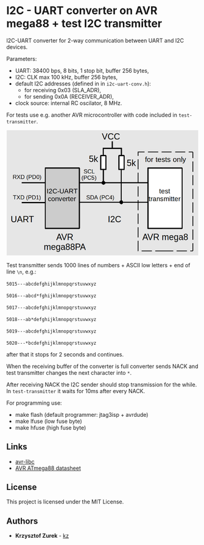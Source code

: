 # I2C - UART converter on AVR mega88 + test I2C transmitter

I2C-UART converter for 2-way communication between UART and I2C devices.

Parameters:

* UART: 38400 bps, 8 bits, 1 stop bit, buffer 256 bytes,
* I2C: CLK max 100 kHz, buffer 256 bytes,
* default I2C addresses (defined in in ```i2c-uart-conv.h```):
	- for receiving 0x03 (SLA_ADR),
	- for sending 0x0A (RECEIVER_ADR),
* clock source: internal RC oscilator, 8 MHz.

For tests use e.g. another AVR microcontroller with code included in ```test-transmitter```.

![schemas](p1.png)

Test transmitter sends 1000 lines of numbers + ASCII low letters + end of line ```\n```, e.g.:

```5015---abcdefghijklmnopqrstuvwxyz```

```5016---abcd*fghijklmnopqrstuvwxyz```

```5017---abcdefghijklmnopqrstuvwxyz```

```5018---ab*defghijklmnopqrstuvwxyz```

```5019---abcdefghijklmnopqrstuvwxyz```

```5020---*bcdefghijklmnopqrstuvwxyz```

after that it stops for 2 seconds and continues.

When the receiving buffer of the converter is full converter sends NACK and test transmitter changes the next character into ```*```.

After receiving NACK the I2C sender should stop transmission for the while. In ```test-transmitter``` it waits for 10ms after every NACK.

For programming use:

* make flash (default programmer: jtag3isp + avrdude)
* make lfuse (low fuse byte)
* make hfuse (high fuse byte)

## Links

* [avr-libc](https://www.nongnu.org/avr-libc/user-manual/index.html)
* [AVR ATmega88 datasheet](https://ww1.microchip.com/downloads/en/DeviceDoc/ATmega48_88_168_megaAVR-Data-Sheet-40002074.pdf)

## License

This project is licensed under the MIT License.

## Authors

* **Krzysztof Zurek** - [kz](https://github.com/KrzysztofZurek1973)

